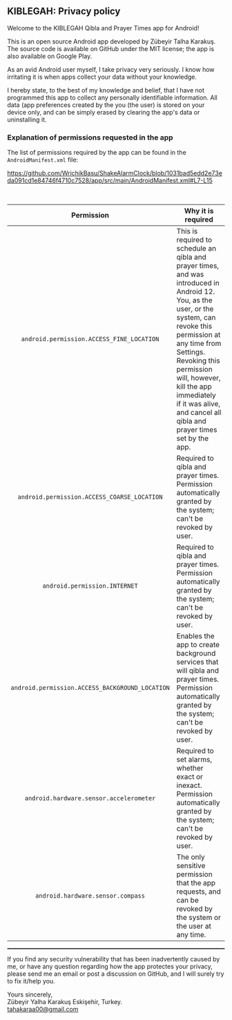 ## KIBLEGAH: Privacy policy

Welcome to the KIBLEGAH Qibla and Prayer Times app for Android!

This is an open source Android app developed by Zübeyir Talha Karakuş. The source code is available on GitHub under the MIT license; the app is also available on Google Play.

As an avid Android user myself, I take privacy very seriously.
I know how irritating it is when apps collect your data without your knowledge.

I hereby state, to the best of my knowledge and belief, that I have not programmed this app to collect any personally identifiable information. All data (app preferences created by the you (the user) is stored on your device only, and can be simply erased by clearing the app's data or uninstalling it.

### Explanation of permissions requested in the app

The list of permissions required by the app can be found in the `AndroidManifest.xml` file:

https://github.com/WrichikBasu/ShakeAlarmClock/blob/1031bad5edd2e73eda091cd1e84746f4710c7528/app/src/main/AndroidManifest.xml#L7-L15

<br/>

| Permission | Why it is required |
| :---: | --- |
| `android.permission.ACCESS_FINE_LOCATION` | This is required to schedule an qibla and prayer times, and was introduced in Android 12. You, as the user, or the system, can revoke this permission at any time from Settings. Revoking this permission will, however, kill the app immediately if it was alive, and cancel all qibla and prayer times set by the app. |
| `android.permission.ACCESS_COARSE_LOCATION` | Required to qibla and prayer times. Permission automatically granted by the system; can't be revoked by user. |
| `android.permission.INTERNET`  | Required to qibla and prayer times. Permission automatically granted by the system; can't be revoked by user. |
| `android.permission.ACCESS_BACKGROUND_LOCATION` | Enables the app to create background services that will qibla and prayer times. Permission automatically granted by the system; can't be revoked by user. |
| `android.hardware.sensor.accelerometer` | Required to set alarms, whether exact or inexact. Permission automatically granted by the system; can't be revoked by user. |
| `android.hardware.sensor.compass` | The only sensitive permission that the app requests, and can be revoked by the system or the user at any time.  |


 <hr style="border:1px solid gray">

If you find any security vulnerability that has been inadvertently caused by me, or have any question regarding how the app protectes your privacy, please send me an email or post a discussion on GitHub, and I will surely try to fix it/help you.

Yours sincerely,  
Zübeyir Yalha Karakuş 
Eskişehir, Turkey.  
tahakaraa00@gmail.com
